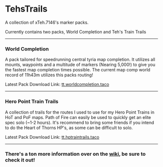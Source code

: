 # TehsTrails
A collection of xTeh.7146's marker packs. 

Currently contains two packs, World Completion and Teh's Train Trails

***

### World Completion 
A pack tailored for speedrunning central tyria map completion. It utilizes all mounts, waypoints and a multitude of markers (Nearing 5,000!) to give you the fastest map completion times possible. The current map comp world record of 11h43m utilizes this packs routing!

Latest Pack Download Link: [tt.worldcompletion.taco](https://github.com/xrandox/TehsTrails/raw/main/World%20Completion/tt.worldcompletion.taco)

***
### Hero Point Train Trails
A collection of trails for the routes I used to use for my Hero Point Trains in HoT and PoF maps. Path of Fire can easily be used to quickly get an elite spec solo (~1-2 hours). It's recommend to bring some friends if you intend to do the Heart of Thorns HP's, as some can be difficult to solo. 

Latest Pack Download Link: [tt.hptraintrails.taco](https://github.com/xrandox/TehsTrails/raw/main/HP%20Train%20Trails/tt.hptraintrails.taco)

***

### There's a ton more information over on the [wiki](https://github.com/xrandox/TehsTrails/wiki), be sure to check it out!
